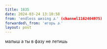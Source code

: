 ```yaml
---
title: 1835
date: 2024-03-24 13:10:58
from: 'endless шизing ⍼' (channel1162404975)
forwarded\_from: 'игорь ⍼'
layout: post
---
```


малыш а ты в фазу не летишь
